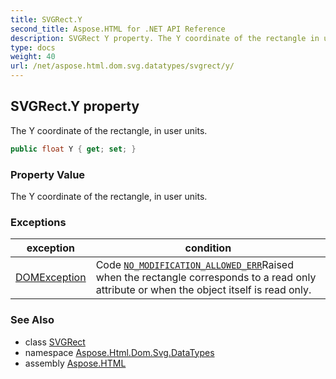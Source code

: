 ```yaml
---
title: SVGRect.Y
second_title: Aspose.HTML for .NET API Reference
description: SVGRect Y property. The Y coordinate of the rectangle in user units
type: docs
weight: 40
url: /net/aspose.html.dom.svg.datatypes/svgrect/y/
---
```

## SVGRect.Y property

The Y coordinate of the rectangle, in user units.

```csharp
public float Y { get; set; }
```

### Property Value

The Y coordinate of the rectangle, in user units.

### Exceptions

| exception | condition |
| --- | --- |
| [DOMException](../../../aspose.html.dom/domexception/) | Code [`NO_MODIFICATION_ALLOWED_ERR`](../../../aspose.html.dom/domexception/no_modification_allowed_err/)Raised when the rectangle corresponds to a read only attribute or when the object itself is read only. |

### See Also

* class [SVGRect](../)
* namespace [Aspose.Html.Dom.Svg.DataTypes](../../../aspose.html.dom.svg.datatypes/)
* assembly [Aspose.HTML](../../../)
